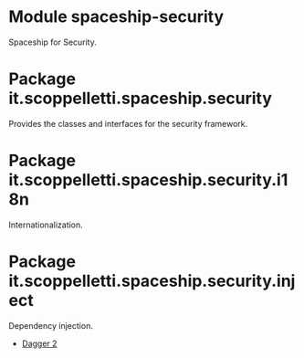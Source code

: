 # Module spaceship-security

Spaceship for Security.

# Package it.scoppelletti.spaceship.security

Provides the classes and interfaces for the security framework.

# Package it.scoppelletti.spaceship.security.i18n

Internationalization.

# Package it.scoppelletti.spaceship.security.inject

Dependency injection.

* [Dagger 2](http://google.github.io/dagger)
